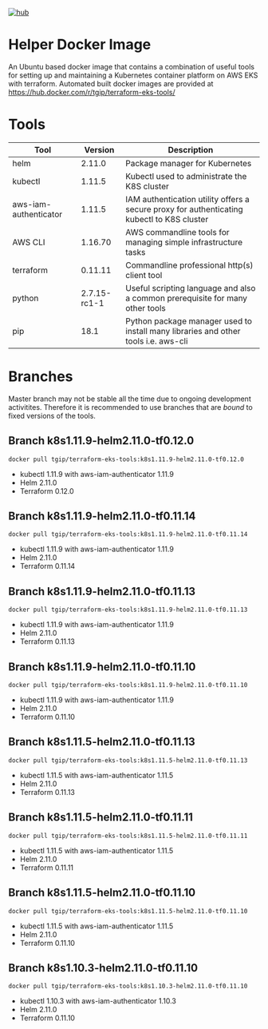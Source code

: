 [![hub](https://img.shields.io/docker/pulls/tgip/terraform-eks-tools.svg)](https://hub.docker.com/r/tgip/terraform-eks-tools/)

# Helper Docker Image

An Ubuntu based docker image that contains a combination of useful tools for setting up and maintaining a Kubernetes container platform on AWS EKS with terraform.
Automated built docker images are provided at https://hub.docker.com/r/tgip/terraform-eks-tools/

# Tools 

|Tool                   |Version        |Description                                                                               |
|-----------------------|---------------|------------------------------------------------------------------------------------------|
|helm                   |2.11.0         |Package manager for Kubernetes                                                            |
|kubectl                |1.11.5         |Kubectl used to administrate the K8S cluster                                              |
|aws-iam-authenticator  |1.11.5         |IAM authentication utility offers a secure proxy for authenticating kubectl to K8S cluster|
|AWS CLI                |1.16.70        |AWS commandline tools for managing simple infrastructure tasks                            |
|terraform              |0.11.11        |Commandline professional http(s) client tool                                              |
|python                 |2.7.15-rc1-1   |Useful scripting language and also a common prerequisite for many other tools             |
|pip                    |18.1           |Python package manager used to install many libraries and other tools i.e. aws-cli        |

# Branches

Master branch may not be stable all the time due to ongoing development activitites.
Therefore it is recommended to use branches that are *bound* to fixed versions of the tools.

## Branch k8s1.11.9-helm2.11.0-tf0.12.0

`docker pull tgip/terraform-eks-tools:k8s1.11.9-helm2.11.0-tf0.12.0`

- kubectl 1.11.9 with aws-iam-authenticator 1.11.9
- Helm 2.11.0
- Terraform 0.12.0

## Branch k8s1.11.9-helm2.11.0-tf0.11.14

`docker pull tgip/terraform-eks-tools:k8s1.11.9-helm2.11.0-tf0.11.14`

- kubectl 1.11.9 with aws-iam-authenticator 1.11.9
- Helm 2.11.0
- Terraform 0.11.14

## Branch k8s1.11.9-helm2.11.0-tf0.11.13

`docker pull tgip/terraform-eks-tools:k8s1.11.9-helm2.11.0-tf0.11.13`

- kubectl 1.11.9 with aws-iam-authenticator 1.11.9
- Helm 2.11.0
- Terraform 0.11.13

## Branch k8s1.11.9-helm2.11.0-tf0.11.10

`docker pull tgip/terraform-eks-tools:k8s1.11.9-helm2.11.0-tf0.11.10`

- kubectl 1.11.9 with aws-iam-authenticator 1.11.9
- Helm 2.11.0
- Terraform 0.11.10

## Branch k8s1.11.5-helm2.11.0-tf0.11.13

`docker pull tgip/terraform-eks-tools:k8s1.11.5-helm2.11.0-tf0.11.13`

- kubectl 1.11.5 with aws-iam-authenticator 1.11.5
- Helm 2.11.0
- Terraform 0.11.13

## Branch k8s1.11.5-helm2.11.0-tf0.11.11

`docker pull tgip/terraform-eks-tools:k8s1.11.5-helm2.11.0-tf0.11.11`

- kubectl 1.11.5 with aws-iam-authenticator 1.11.5
- Helm 2.11.0
- Terraform 0.11.11

## Branch k8s1.11.5-helm2.11.0-tf0.11.10

`docker pull tgip/terraform-eks-tools:k8s1.11.5-helm2.11.0-tf0.11.10`

- kubectl 1.11.5 with aws-iam-authenticator 1.11.5
- Helm 2.11.0
- Terraform 0.11.10

## Branch k8s1.10.3-helm2.11.0-tf0.11.10

`docker pull tgip/terraform-eks-tools:k8s1.10.3-helm2.11.0-tf0.11.10`

- kubectl 1.10.3 with aws-iam-authenticator 1.10.3
- Helm 2.11.0
- Terraform 0.11.10
 